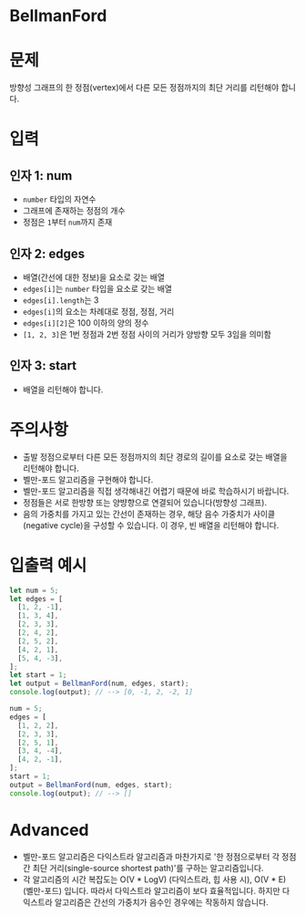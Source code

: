 # BellmanFord
# 문제
방향성 그래프의 한 정점(vertex)에서 다른 모든 정점까지의 최단 거리를 리턴해야 합니다.

# 입력
## 인자 1: num
- `number` 타입의 자연수
- 그래프에 존재하는 정점의 개수
- 정점은 `1`부터 `num`까지 존재

## 인자 2: edges
- 배열(간선에 대한 정보)을 요소로 갖는 배열
- `edges[i]`는 `number` 타입을 요소로 갖는 배열
- `edges[i].length`는 3
- `edges[i]`의 요소는 차례대로 정점, 정점, 거리
- `edges[i][2]`은 100 이하의 양의 정수
- `[1, 2, 3]`은 1번 정점과 2번 정점 사이의 거리가 양방향 모두 3임을 의미함

## 인자 3: start
- 배열을 리턴해야 합니다.

# 주의사항
- 출발 정점으로부터 다른 모든 정점까지의 최단 경로의 길이를 요소로 갖는 배열을 리턴해야 합니다.
- 벨만-포드 알고리즘을 구현해야 합니다.
- 벨만-포드 알고리즘을 직접 생각해내긴 어렵기 때문에 바로 학습하시기 바랍니다.
- 정점들은 서로 한방향 또는 양뱡향으로 연결되어 있습니다(방향성 그래프).
- 음의 가중치를 가지고 있는 간선이 존재하는 경우, 해당 음수 가중치가 사이클(negative cycle)을 구성할 수 있습니다. 이 경우, 빈 배열을 리턴해야 합니다.

# 입출력 예시
```javascript
let num = 5;
let edges = [
  [1, 2, -1],
  [1, 3, 4],
  [2, 3, 3],
  [2, 4, 2],
  [2, 5, 2],
  [4, 2, 1],
  [5, 4, -3],
];
let start = 1;
let output = BellmanFord(num, edges, start);
console.log(output); // --> [0, -1, 2, -2, 1]

num = 5;
edges = [
  [1, 2, 2],
  [2, 3, 3],
  [2, 5, 1],
  [3, 4, -4],
  [4, 2, -1],
];
start = 1;
output = BellmanFord(num, edges, start);
console.log(output); // --> []
```

# Advanced
- 벨만-포드 알고리즘은 다익스트라 알고리즘과 마찬가지로 '한 정점으로부터 각 정점 간 최단 거리(single-source shortest path)'를 구하는 알고리즘입니다.
- 각 알고리즘의 시간 복잡도는 O(V * LogV) (다익스트라, 힙 사용 시), O(V * E) (벨만-포드) 입니다. 따라서 다익스트라 알고리즘이 보다 효율적입니다. 하지만 다익스트라 알고리즘은 간선의 가중치가 음수인 경우에는 작동하지 않습니다.
